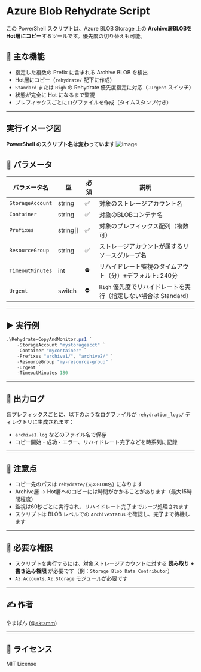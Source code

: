 # Azure Blob Rehydrate  Script 

この PowerShell スクリプトは、Azure BLOB Storage 上の **Archive層BLOBをHot層にコピー**するツールです。優先度の切り替えも可能。

## 🧠 主な機能

- 指定した複数の Prefix に含まれる Archive BLOB を検出
- Hot層にコピー（`rehydrate/` 配下に作成）
- `Standard` または `High` の Rehydrate 優先度指定に対応（`-Urgent` スイッチ）
- 状態が完全に Hot になるまで監視
- プレフィックスごとにログファイルを作成（タイムスタンプ付き）

---

## 実行イメージ図
**PowerShell のスクリプト名は変わっています**
![Image](https://github.com/user-attachments/assets/733500f5-3e52-4d5a-99bf-40531939cd8e)

## 📝 パラメータ

| パラメータ名       | 型        | 必須 | 説明                                                                 |
|--------------------|-----------|------|----------------------------------------------------------------------|
| `StorageAccount`   | string    | ✅   | 対象のストレージアカウント名                                        |
| `Container`        | string    | ✅   | 対象のBLOBコンテナ名                                                 |
| `Prefixes`         | string[]  | ✅   | 対象のプレフィックス配列（複数可）                                   |
| `ResourceGroup`    | string    | ✅   | ストレージアカウントが属するリソースグループ名                      |
| `TimeoutMinutes`   | int       | ⛔   | リハイドレート監視のタイムアウト（分）※デフォルト: 240分           |
| `Urgent`           | switch    | ⛔   | `High` 優先度でリハイドレートを実行（指定しない場合は Standard）   |

---

## ▶️ 実行例

```powershell
.\Rehydrate-CopyAndMonitor.ps1 `
    -StorageAccount "mystorageacct" `
    -Container "mycontainer" `
    -Prefixes "archive1/", "archive2/" `
    -ResourceGroup "my-resource-group" `
    -Urgent `
    -TimeoutMinutes 180
```

---

## 📁 出力ログ

各プレフィックスごとに、以下のようなログファイルが `rehydration_logs/` ディレクトリに生成されます：

- `archive1.log` などのファイル名で保存
- コピー開始・成功・エラー、リハイドレート完了などを時系列に記録

---

## 📌 注意点

- コピー先のパスは `rehydrate/{元のBLOB名}` になります
- Archive層 → Hot層へのコピーには時間がかかることがあります（最大15時間程度）
- 監視は60秒ごとに実行され、リハイドレート完了までループ処理されます
- スクリプトは BLOB レベルでの `ArchiveStatus` を確認し、完了まで待機します

---

## 🔐 必要な権限

- スクリプトを実行するには、対象ストレージアカウントに対する **読み取り + 書き込み権限** が必要です（例：`Storage Blob Data Contributor`）
- `Az.Accounts`, `Az.Storage` モジュールが必要です

---

## ✍ 作者

やまぱん ([@aktsmm](https://qiita.com/aktsmm))  

---

## 🪪 ライセンス

MIT License

